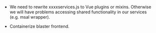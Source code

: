 ﻿- We need to rewrite xxxxservices.js to Vue plugins or mixins. Otherwise we will have problems accessing shared functionality in our services (e.g. msal wrapper).

- Containerize blaster frontend.